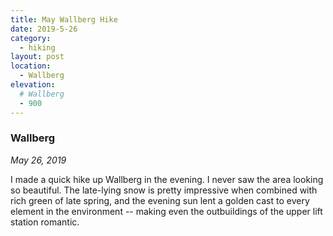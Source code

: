 ```yaml
---
title: May Wallberg Hike
date: 2019-5-26
category:
  - hiking
layout: post
location:
  - Wallberg
elevation:
  # Wallberg
  - 900
---
```


### Wallberg

_May 26, 2019_

I made a quick hike up Wallberg in the evening. I never saw the area looking so beautiful.
The late-lying snow is pretty impressive when combined with rich green of late spring,
and the evening sun lent a golden cast to every element in the environment -- making even
the outbuildings of the upper lift station romantic.
